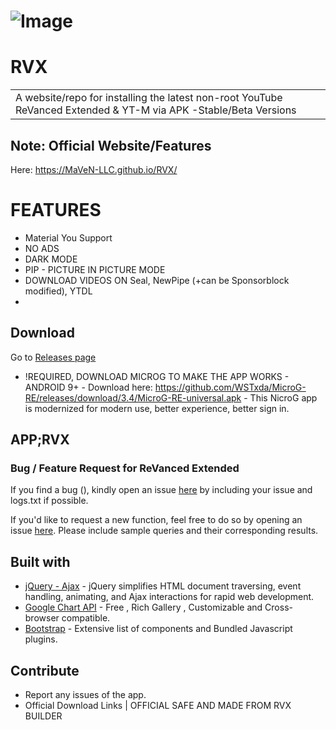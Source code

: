 # ![Image](https://revancedio.com/wp-content/uploads/2023/01/Add-a-subheading-3-compressed-768x432.jpg)
# RVX
<table>
<tr>
<td>
  A website/repo for installing the latest non-root YouTube ReVanced Extended & YT-M via APK  -Stable/Beta Versions</td>
</tr>
</table>


## Note: Official Website/Features
Here:  https://MaVeN-LLC.github.io/RVX/
# FEATURES
- Material You Support
- NO ADS
- DARK MODE
- PIP - PICTURE IN PICTURE MODE
- DOWNLOAD VIDEOS ON Seal, NewPipe (+can be Sponsorblock modified), YTDL
- 
## Download
Go to [Releases page](https://github.com/MaVeN-LLC/RVX/releases)
- !REQUIRED, DOWNLOAD MICROG TO MAKE THE APP WORKS - ANDROID 9+ - Download here: https://github.com/WSTxda/MicroG-RE/releases/download/3.4/MicroG-RE-universal.apk - This NicroG app is modernized for modern use, better experience, better sign in.

## APP;RVX
### Bug / Feature Request for ReVanced Extended

If you find a bug (), kindly open an issue [here](https://github.com/inotia00/ReVanced_Extended/issues/new) by including your issue and logs.txt if possible.

If you'd like to request a new function, feel free to do so by opening an issue [here](https://github.com/inotia00/ReVanced_Extended/issues/new). Please include sample queries and their corresponding results.

## Built with 

- [jQuery - Ajax](http://www.w3schools.com/jquery/jquery_ref_ajax.asp) - jQuery simplifies HTML document traversing, event handling, animating, and Ajax interactions for rapid web development.
- [Google Chart API](https://developers.google.com/chart/interactive/docs/quick_start) - Free , Rich Gallery , Customizable and Cross-browser compatible.
- [Bootstrap](http://getbootstrap.com/) - Extensive list of components and  Bundled Javascript plugins.


## Contribute
- Report any issues of the app.
- Official Download Links | OFFICIAL SAFE AND MADE FROM RVX BUILDER

